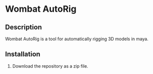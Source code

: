 # Wombat AutoRig

## Description
Wombat AutoRig is a tool for automatically rigging 3D models in maya.

## Installation
1. Download the repository as a zip file.